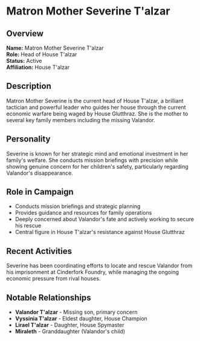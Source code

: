 # Matron Mother Severine T'alzar

<link rel="stylesheet" href="../drow_theme.css">

## Overview
**Name:** Matron Mother Severine T'alzar  
**Role:** Head of House T'alzar  
**Status:** Active  
**Affiliation:** House T'alzar  

## Description
Matron Mother Severine is the current head of House T'alzar, a brilliant tactician and powerful leader who guides her house through the current economic warfare being waged by House Glutthraz. She is the mother to several key family members including the missing Valandor.

## Personality
Severine is known for her strategic mind and emotional investment in her family's welfare. She conducts mission briefings with precision while showing genuine concern for her children's safety, particularly regarding Valandor's disappearance.

## Role in Campaign
- Conducts mission briefings and strategic planning
- Provides guidance and resources for family operations
- Deeply concerned about Valandor's fate and actively working to secure his rescue
- Central figure in House T'alzar's resistance against House Glutthraz

## Recent Activities
Severine has been coordinating efforts to locate and rescue Valandor from his imprisonment at Cinderfork Foundry, while managing the ongoing economic pressure from rival houses.

## Notable Relationships
- **Valandor T'alzar** - Missing son, primary concern
- **Vyssinia T'alzar** - Eldest daughter, House Champion
- **Lirael T'alzar** - Daughter, House Spymaster
- **Miraleth** - Granddaughter (Valandor's child)